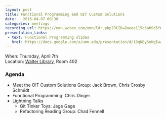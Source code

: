 ```yaml
---
layout: post
title: Functional Programming and OIT Custom Solutions
date:   2016-04-07 09:30
categories: meetings
recording_url: https://umn.webex.com/umn/ldr.php?RCID=8aeee115c5ab9d5f64b1dac903f65a91
presentation_links:
 - text: Functional Programming slides
   href: https://docs.google.com/a/umn.edu/presentation/d/10qKBySuKgIwaEuUm64ZDQ7UMiKEwEDBORDjCc_ZuQLY/edit?usp=sharing
---
```


When: Thursday, April 7th<br />
Location\: [Walter Library](http://campusmaps.umn.edu/tc/map.php?building=042), Room 402

### Agenda

- Meet the OIT Custom Solutions Group: Jack Brown, Chris Crosby Schmidt
- Functional Programming: Chris Dinger
- Lightning Talks
  - Git Tinker Toys: Jage Gage
  - Refactoring Reading Group: Chad Fennell
